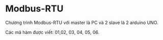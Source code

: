 # Modbus-RTU
Chương trình Modbus-RTU với master là PC và 2 slave là 2 arduino UNO.

Các mã hàm được viết: 01,02, 03, 04, 05, 06.
